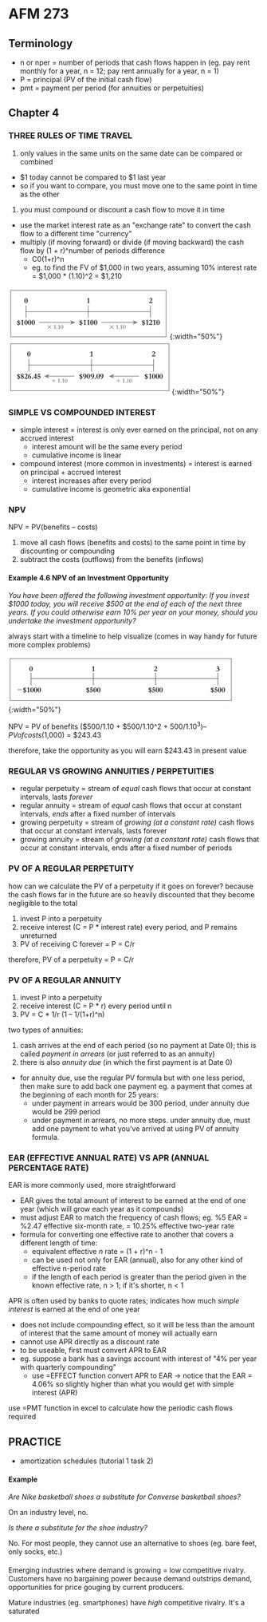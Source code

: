 # AFM 273

## Terminology

- n or nper = number of periods that cash flows happen in (eg. pay rent monthly for a year, n = 12; pay rent annually for a year, n = 1)
- P = principal (PV of the initial cash flow)
- pmt = payment per period (for annuities or perpetuities)

## Chapter 4

### THREE RULES OF TIME TRAVEL

1. only values in the same units on the same date can be compared or combined
  - $1 today cannot be compared to $1 last year
  - so if you want to compare, you must move one to the same point in time as the other
1. you must compound or discount a cash flow to move it in time
  - use the market interest rate as an "exchange rate" to convert the cash flow to a different time "currency"
  - multiply (if moving forward) or divide (if moving backward) the cash flow by (1 + r)^number of periods difference
    - C0(1+r)^n
    - eg. to find the FV of $1,000 in two years, assuming 10% interest rate = $1,000 * (1.10)^2 = $1,210

![calculating FV from PV example](/resources/uw/images/timetravel.jpg){:width="50%"} ![calculating PV from FV example](/resources/uw/images/timetravel2.jpg){:width="50%"}

### SIMPLE VS COMPOUNDED INTEREST

- simple interest = interest is only ever earned on the principal, not on any accrued interest
  - interest amount will be the same every period
  - cumulative income is linear
- compound interest (more common in investments) = interest is earned on principal + accrued interest
  - interest increases after every period
  - cumulative income is geometric aka exponential

### NPV

NPV = PV(benefits – costs)

1. move all cash flows (benefits and costs) to the same point in time by discounting or compounding
1. subtract the costs (outflows) from the benefits (inflows)

#### Example 4.6 NPV of an Investment Opportunity

*You have been offered the following investment opportunity: If you invest $1000 today, you will receive $500 at the end of each of the next three years. If you could otherwise earn 10% per year on your money, should you undertake the investment opportunity?*

always start with a timeline to help visualize (comes in way handy for future more complex problems)

![npv timeline](/resources/uw/images/npv.jpg){:width="50%"}

NPV = PV of benefits ($500/1.10 + $500/1.10^2 + $500/1.10^3) – PV of costs ($1,000) = $243.43

therefore, take the opportunity as you will earn $243.43 in present value

### REGULAR VS GROWING ANNUITIES / PERPETUITIES

- regular perpetuity = stream of *equal* cash flows that occur at constant intervals, lasts *forever*
- regular annuity = stream of *equal* cash flows that occur at constant intervals, *ends* after a fixed number of intervals
- growing perpetuity = stream of *growing (at a constant rate)* cash flows that occur at constant intervals, lasts forever
- growing annuity = stream of *growing (at a constant rate)* cash flows that occur at constant intervals, ends after a fixed number of periods

### PV OF A REGULAR PERPETUITY

how can we calculate the PV of a perpetuity if it goes on forever? because the cash flows far in the future are so heavily discounted that they become negligible to the total

1. invest P into a perpetuity
1. receive interest (C = P * interest rate) every period, and P remains unreturned
1. PV of receiving C forever = P = C/r

therefore, PV of a perpetuity = P = C/r

### PV OF A REGULAR ANNUITY

1. invest P into a perpetuity
1. receive interest (C = P * r) every period until n
1. PV = C * 1/r (1 – 1/(1+r)^n)

two types of annuities:

1. cash arrives at the end of each period (so no payment at Date 0); this is called *payment in arrears* (or just referred to as an annuity)
1. there is also *annuity due* (in which the first payment is at Date 0)
  - for annuity due, use the regular PV formula but with one less period, then make sure to add back one payment
    eg. a payment that comes at the beginning of each month for 25 years:
      - under payment in arrears would be 300 period, under annuity due would be 299 period
      - under payment in arrears, no more steps. under annuity due, must add one payment to what you've arrived at using PV of annuity formula.

### EAR (EFFECTIVE ANNUAL RATE) VS APR (ANNUAL PERCENTAGE RATE)

EAR is more commonly used, more straightforward

- EAR gives the total amount of interest to be earned at the end of one year (which will grow each year as it compounds)
- must adjust EAR to match the frequency of cash flows; eg. %5 EAR = %2.47 effective six-month rate, = 10.25% effective two-year rate
- formula for converting one effective rate to another that covers a different length of time:
  - equivalent effective *n* rate = (1 + r)^n - 1
  - can be used not only for EAR (annual), also for any other kind of effective n-period rate
  - if the length of each period is greater than the period given in the known effective rate, n > 1; if it's shorter, n < 1

APR is often used by banks to quote rates; indicates how much *simple interest* is earned at the end of one year

- does not include compounding effect, so it will be less than the amount of interest that the same amount of money will actually earn
- cannot use APR directly as a discount rate
- to be useable, first must convert APR to EAR
- eg. suppose a bank has a savings account with interest of "4% per year with quarterly compounding"
  - use =EFFECT function convert APR to EAR → notice that the EAR = 4.06% so slightly higher than what you would get with simple interest (APR)

use =PMT function in excel to calculate how the periodic cash flows required

## PRACTICE

- amortization schedules (tutorial 1 task 2)

#### Example

*Are Nike basketball shoes a substitute for Converse basketball shoes?*

On an industry level, no.

*Is there a substitute for the shoe industry?*

No. For most people, they cannot use an alternative to shoes (eg. bare feet, only socks, etc.)

####

Emerging industries where demand is growing = low competitive rivalry. Customers have no bargaining power because demand outstrips demand, opportunities for price gouging by current producers.

Mature industries (eg. smartphones) have *high* competitive rivalry. It's a saturated
